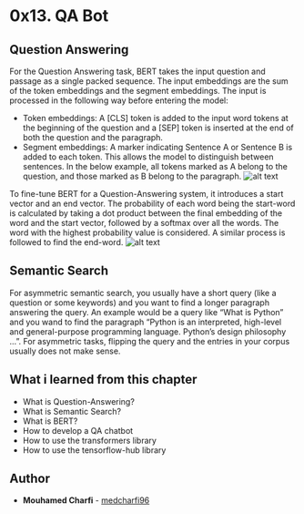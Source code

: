 # 0x13. QA Bot
## Question Answering
For the Question Answering task, BERT takes the input question and passage as a single packed sequence. The input embeddings are the sum of the token embeddings and the segment embeddings. The input is processed in the following way before entering the model:
* Token embeddings: A [CLS] token is added to the input word tokens at the beginning of the question and a [SEP] token is inserted at the end of both the question and the paragraph.
* Segment embeddings: A marker indicating Sentence A or Sentence B is added to each token. This allows the model to distinguish between sentences. In the below example, all tokens marked as A belong to the question, and those marked as B belong to the paragraph.
![alt text](https://miro.medium.com/max/700/1*yUYAXoXumLQKpfdqRaeXsw.png)

To fine-tune BERT for a Question-Answering system, it introduces a start vector and an end vector. The probability of each word being the start-word is calculated by taking a dot product between the final embedding of the word and the start vector, followed by a softmax over all the words. The word with the highest probability value is considered.
A similar process is followed to find the end-word.
![alt text](https://miro.medium.com/max/700/0*A0TEfNg5p0xjQH78.png)

## Semantic Search
For asymmetric semantic search, you usually have a short query (like a question or some keywords) and you want to find a longer paragraph answering the query. An example would be a query like “What is Python” and you wand to find the paragraph “Python is an interpreted, high-level and general-purpose programming language. Python’s design philosophy …”. For asymmetric tasks, flipping the query and the entries in your corpus usually does not make sense.

## What i learned from  this chapter

- What is Question-Answering?
- What is Semantic Search?
- What is BERT?
- How to develop a QA chatbot
- How to use the transformers library
- How to use the tensorflow-hub library

## Author
* **Mouhamed Charfi** - [medcharfi96](https://github.com/medcharfi96)
